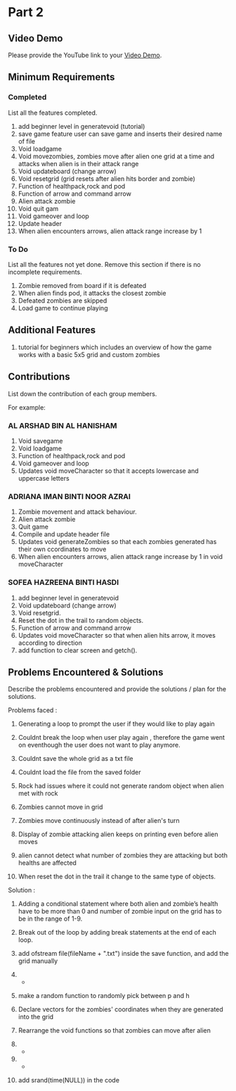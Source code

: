 # Part 2

## Video Demo

Please provide the YouTube link to your [Video Demo](https://www.youtube.com/watch?v=QywK1PlTI9w).

## Minimum Requirements

### Completed

List all the features completed.

1. add beginner level in generatevoid (tutorial)
2. save game feature user can save game and inserts their desired name of file
3. Void loadgame
4. Void movezombies, zombies move after alien one grid at a time and attacks when alien is in their attack range
5. Void updateboard (change arrow)
6. Void resetgrid (grid resets after alien hits border and zombie)
7. Function of healthpack,rock and pod
8. Function of arrow and command arrow
9. Alien attack zombie
10. Void quit gam
11. Void gameover and loop
12. Update header
13. When alien encounters arrows, alien attack range increase by 1


### To Do

List all the features not yet done. Remove this section if there is no incomplete requirements.

1. Zombie removed from board if it is defeated
2. When alien finds pod, it attacks the closest zombie
3. Defeated zombies are skipped
4. Load game to continue playing

## Additional Features

1. tutorial for beginners which includes an overview of how the game works with a basic 5x5 grid and custom zombies

## Contributions

List down the contribution of each group members.

For example:

### AL ARSHAD BIN AL HANISHAM

1. Void savegame
2. Void loadgame
3. Function of healthpack,rock and pod
4. Void gameover and loop
5. Updates void moveCharacter so that it accepts lowercase and uppercase letters

### ADRIANA IMAN BINTI NOOR AZRAI

1. Zombie movement and attack behaviour.
2. Alien attack zombie
3. Quit game
4. Compile and update header file
5. Updates void generateZombies so that each zombies generated has their own ccordinates to move
6. When alien encounters arrows, alien attack range increase by 1 in void moveCharacter

### SOFEA HAZREENA BINTI HASDI

1. add beginner level in generatevoid
2. Void updateboard (change arrow)
3. Void resetgrid. 
4. Reset the dot in the trail to random objects.
5. Function of arrow and command arrow
6. Updates void moveCharacter so that when alien hits arrow, it moves according to direction
7. add function to clear screen and getch().


## Problems Encountered & Solutions

Describe the problems encountered and provide the solutions / plan for the solutions.

Problems faced : 

1. Generating a loop to prompt the user if they would like to play again

2. Couldnt break the loop when user play again , therefore the game went on eventhough the user does not want to play anymore. 

3. Couldnt save the whole grid as a txt file

4. Couldnt load the file from the saved folder

5. Rock had issues where it could not generate random object when alien met with rock

6. Zombies cannot move in grid

7. Zombies move continuously instead of after alien's turn 

8. Display of zombie attacking alien keeps on printing even before alien moves

9. alien cannot detect what number of zombies they are attacking but both healths are affected

10. When reset the dot in the trail it change to the same type of objects.



Solution : 

1. Adding a conditional statement where both alien and zombie’s health have to be more than 0 and number of zombie input on the grid has to be in the range of 1-9. 

2. Break out of the loop by adding break statements at the end of each loop.

3. add ofstream file(fileName + ".txt") inside the save function, and add the grid manually 

4. -

5. make a random function to randomly pick between p and h 

6. Declare vectors for the zombies' coordinates when they are generated into the grid 

7. Rearrange the void functions so that zombies can move after alien

8. -

9. - 

10. add srand(time(NULL)) in the code
